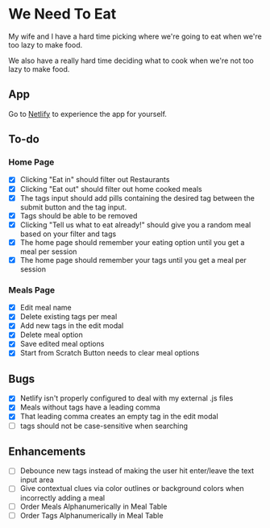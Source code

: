 # We Need To Eat

My wife and I have a hard time picking where we're going to eat when we're too lazy to make food.

We also have a really hard time deciding what to cook when we're not too lazy to make food.

## App

Go to [Netlify](https://weneedtoeat.netlify.app) to experience the app for yourself.

## To-do

### Home Page

-  [x] Clicking "Eat in" should filter out Restaurants
-  [x] Clicking "Eat out" should filter out home cooked meals
-  [x] The tags input should add pills containing the desired tag between the submit button and the tag input.
-  [x] Tags should be able to be removed
-  [x] Clicking "Tell us what to eat already!" should give you a random meal based on your filter and tags
-  [x] The home page should remember your eating option until you get a meal per session
-  [x] The home page should remember your tags until you get a meal per session

### Meals Page

-  [x] Edit meal name
-  [x] Delete existing tags per meal
-  [x] Add new tags in the edit modal
-  [x] Delete meal option
-  [x] Save edited meal options
-  [x] Start from Scratch Button needs to clear meal options

## Bugs

-  [x] Netlify isn't properly configured to deal with my external .js files
-  [x] Meals without tags have a leading comma
-  [x] That leading comma creates an empty tag in the edit modal
-  [ ] tags should not be case-sensitive when searching

## Enhancements

-  [ ] Debounce new tags instead of making the user hit enter/leave the text input area
-  [ ] Give contextual clues via color outlines or background colors when incorrectly adding a meal
-  [ ] Order Meals Alphanumerically in Meal Table
-  [ ] Order Tags Alphanumerically in Meal Table
